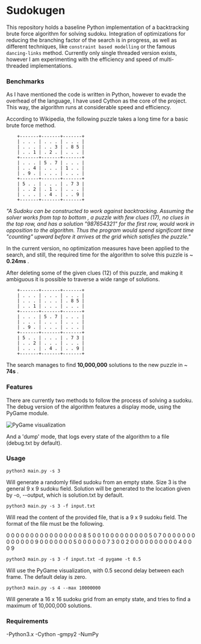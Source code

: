 # Sudokugen

This repository holds a baseline Python implementation of a backtracking brute force algorithm for solving sudoku.
Integration of optimizations for reducing the branching factor of the search is in progress, as well as different techniques, like `constraint based modelling` or
the famous `dancing-links` method. Currently only single threaded version exists, however I am experimenting with the
efficiency and speed of multi-threaded implementations.

### Benchmarks

As I have mentioned the code is written in Python, however to evade the overhead of the language, I have used Cython
as the core of the project. This way, the algorithm runs at considerable speed and efficiency.

According to Wikipedia, the following puzzle takes a long time for a basic brute force method.

        +-------+-------+-------+
        | . . . | . . . | . . . |
        | . . . | . . 3 | . 8 5 |
        | . . 1 | . 2 . | . . . |
        +-------+-------+-------+
        | . . . | 5 . 7 | . . . |
        | . . 4 | . . . | 1 . . |
        | . 9 . | . . . | . . . |
        +-------+-------+-------+
        | 5 . . | . . . | . 7 3 |
        | . . 2 | . 1 . | . . . |
        | . . . | . 4 . | . . 9 |
        +-------+-------+-------+

*"A Sudoku can be constructed to work against backtracking. Assuming the solver works from top to bottom
, a puzzle with few clues (17), no clues in the top row, and has a solution "987654321" for the first row,
would work in opposition to the algorithm. Thus the program would spend significant time "counting"
upward before it arrives at the grid which satisfies the puzzle."*

In the current version, no optimization measures have been applied to the search, and still,
the required time for the algorithm to solve this puzzle is ~ __0.24ms__ .



After deleting some of the given clues (12) of this puzzle,
and making it ambiguous it is possible to traverse a wide range of solutions.

        +-------+-------+-------+
        | . . . | . . . | . . . |
        | . . . | . . . | . 8 5 |
        | . . 1 | . . . | . . . |
        +-------+-------+-------+
        | . . . | 5 . 7 | . . . |
        | . . . | . . . | . . . |
        | . 9 . | . . . | . . . |
        +-------+-------+-------+
        | 5 . . | . . . | . 7 3 |
        | . . 2 | . . . | . . . |
        | . . . | . 4 . | . . 9 |
        +-------+-------+-------+

The search manages to find __10,000,000__ solutions to the new puzzle in ~ __74s__ .


### Features

There are currently two methods to follow the process of solving a sudoku.
The debug version of the algorithm features a display mode, using the PyGame module.

![PyGame visualization](https://github.com/Mrpatekful/sudokugen/blob/master/sudoku.gif)


And a 'dump' mode, that logs every state of the algorithm to a file (debug.txt by default).

### Usage

```python3 main.py -s 3```

Will generate a randomly filled sudoku from an empty state. Size 3 is the general 9 x 9 sudoku field.
Solution will be generated to the location given by -o, --output, which is solution.txt by default.


```python3 main.py -s 3 -f input.txt```

Will read the content of the provided file, that is a 9 x 9 sudoku field.
The format of the file must be the following.

0 0 0 0 0 0 0 0 0
0 0 0 0 0 0 0 8 5
0 0 1 0 0 0 0 0 0
0 0 0 5 0 7 0 0 0
0 0 0 0 0 0 0 0 0
0 9 0 0 0 0 0 0 0
5 0 0 0 0 0 0 7 3
0 0 2 0 0 0 0 0 0
0 0 0 0 4 0 0 0 9


```python3 main.py -s 3 -f input.txt -d pygame -t 0.5```

Will use the PyGame visualization, with 0.5 second delay between each frame. The default delay is zero.


```python3 main.py -s 4 --max 10000000```

Will generate a 16 x 16 sudoku grid from an empty state, and tries to find a maximum of 10,000,000 solutions.


### Requirements

-Python3.x
-Cython
-gmpy2
-NumPy
